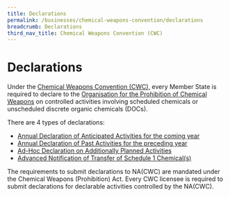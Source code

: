 ```yaml
---
title: Declarations
permalink: /businesses/chemical-weapons-convention/declarations
breadcrumb: Declarations
third_nav_title: Chemical Weapons Convention (CWC)
---
```

# Declarations

Under the  [Chemical Weapons Convention (CWC),](/businesses/chemical-weapons-convention/introduction) every Member State is required to declare to the  [Organisation for the Prohibition of Chemical Weapons](http://www.opcw.org/)  on controlled activities involving scheduled chemicals or unscheduled discrete organic chemicals (DOCs).

There are 4 types of declarations:

-   [Annual Declaration of Anticipated Activities for the coming year](/businesses/chemical-weapons-convention/declarations/annual-declaration-for-anticipated-activities-adaa)
-   [Annual Declaration of Past Activities for the preceding year](/businesses/chemical-weapons-convention/annual-declaration-for-past-activities)
-   [Ad-Hoc Declaration on Additionally Planned Activities](/businesses/chemical-weapons-convention/declarations/ad-hoc-declaration-on-additionally-planned-activities)
-   [Advanced Notification of Transfer of Schedule 1 Chemical(s)](/businesses/chemical-weapons-convention/declarations/advanced-notification-on-transfer-of-schedule-1-chemicals)

The requirements to submit declarations to NA(CWC) are mandated under the Chemical Weapons (Prohibition) Act. Every CWC licensee is required to submit declarations for declarable activities controlled by the NA(CWC).
